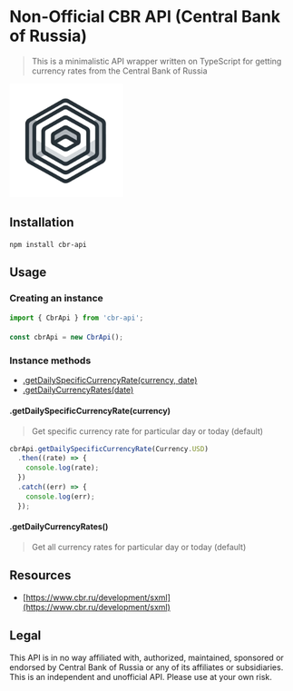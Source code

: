 # Non-Official CBR API (Central Bank of Russia)

> This is a minimalistic API wrapper written on TypeScript for getting currency rates from the Central Bank of Russia

<img src="images/logo.png" height="200" width="200">

## Installation

```shell
npm install cbr-api
```

## Usage

### Creating an instance

```typescript
import { CbrApi } from 'cbr-api';

const cbrApi = new CbrApi();
```

### Instance methods

* [.getDailySpecificCurrencyRate(currency, date)](#getdailyspecificcurrencyratecurrency)
* [.getDailyCurrencyRates(date)](#getdailycurrencyrates)

#### .getDailySpecificCurrencyRate(currency)
> Get specific currency rate for particular day or today (default)

```typescript
cbrApi.getDailySpecificCurrencyRate(Currency.USD)
  .then((rate) => {
    console.log(rate);
  })
  .catch((err) => {
    console.log(err);
  });
```

#### .getDailyCurrencyRates()
> Get all currency rates for particular day or today (default)

## Resources

* [https://www.cbr.ru/development/sxml](https://www.cbr.ru/development/sxml)

## Legal
This API is in no way affiliated with, authorized, maintained, sponsored or endorsed by Central Bank of Russia or any of its affiliates or subsidiaries. 
This is an independent and unofficial API. Please use at your own risk.